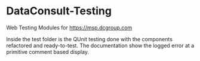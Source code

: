 # DataConsult-Testing
Web Testing Modules for https://msp.dcgroup.com


Inside the test folder is the QUnit testing done with the components refactored and ready-to-test.
The documentation show the logged error at a primitive comment based display.
